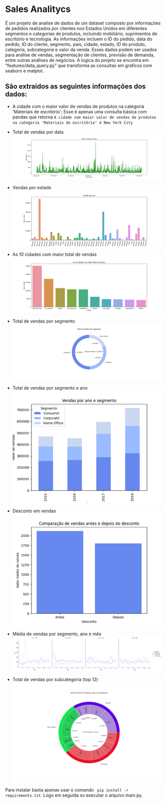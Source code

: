 # Sales Analitycs 
É um projeto de analise de dados de um dataset composto por informações de pedidos realizados por clientes nos Estados Unidos em diferentes segmentos e categorias de produtos, incluindo mobiliário, suprimentos de escritório e tecnologia. As informações incluem o ID do pedido, data do pedido, ID do cliente, segmento, país, cidade, estado, ID do produto, categoria, subcategoria e valor da venda. Esses dados podem ser usados para análise de vendas, segmentação de clientes, previsão de demanda, entre outras análises de negócios. 
A logica do projeto se encontra em "features/data_query.py" que transforma as consultas em graficos com seaborn e matplot.

## São extraidos as seguintes informações dos dados:

- A cidade com o maior valor de vendas de produtos na categoria 'Materiais de escritório';
Esse é apenas uma consulta básica com pandas que retorna ``A cidade com maior valor de vendas de produtos na categoria 'Materiais de escritório' é New York City``

- Total de vendas por data
![data](./img/total_vendas_por_data.png)

- Vendas por estado
![data](./img/total_vendas_por_estado.png)

- As 10 cidades com maior total de vendas
![data](./img/10_cidades_maior_vendas.png)

- Total de vendas por segmento 
![data](./img/total_vendas_segmento.png)

- Total de vendas por segmento e ano
 ![data](./img/total_vendas_ano_segmento.png)

- Desconto em vendas
![data](./img/vendas_descontos.png)

- Média de vendas por segmento, ano e mês
![data](./img/media_vendas_segmento_ano_mes.png)

- Total de vendas por subcategoria (top 12)
![data](./img/top12_vendas_subcategoria.png)


Para instalar basta apenas usar o comando `` pip install -r requirements.txt``.
Logo em seguida so executar o arquivo main.py.
